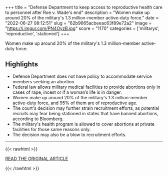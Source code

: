 +++
title = "Defense Department to keep access to reproductive health care to personnel after Roe v. Wade's end"
description = "Women make up around 20% of the military's 1.3 million-member active-duty force."
date = "2022-06-27 08:12:51"
slug = "62b9665acbeeac63f89e72a2"
image = "https://i.imgur.com/PN4OyzB.jpg"
score = "1170"
categories = ['militarys', 'reproductive', 'stationed']
+++

Women make up around 20% of the military's 1.3 million-member active-duty force.

## Highlights

- Defense Department does not have policy to accommodate service members seeking an abortion.
- Federal law allows military medical facilities to provide abortions only in cases of rape, incest or if a woman’s life is in danger.
- Women make up around 20% of the military's 1.3 million-member active-duty force, and 95% of them are of reproductive age.
- The court's decision may further strain recruitment efforts, as potential recruits may fear being stationed in states that have banned abortions, according to Bloomberg.
- The military's health program is allowed to cover abortions at private facilities for those same reasons only.
- The decision may also be a blow to recruitment efforts.

---

{{< rawhtml >}}
  <p class="article-category">
    <a target="_blank" href="https://www.axios.com/2022/06/25/defense-department-abortion-access-roe-v-wade">READ THE ORIGINAL ARTICLE</a>
  </p>
{{< /rawhtml >}}
